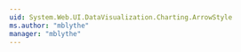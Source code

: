 ```yaml
---
uid: System.Web.UI.DataVisualization.Charting.ArrowStyle
ms.author: "mblythe"
manager: "mblythe"
---
```

